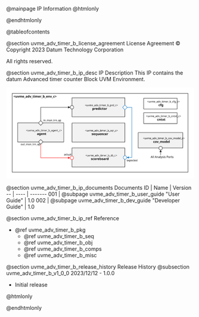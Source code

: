 @mainpage IP Information
@htmlonly
<div class="autonumbering">
@endhtmlonly


@tableofcontents


@section uvme_adv_timer_b_license_agreement License Agreement
© Copyright 2023 Datum Technology Corporation

All rights reserved.


@section uvme_adv_timer_b_ip_desc IP Description
This IP contains the datum Advanced timer counter Block UVM Environment.

![Advanced timer counter Block UVM Environment Block Diagram](env_block_diagram.svg)


@section uvme_adv_timer_b_ip_documents Documents
ID | Name | Version
-- | ---- | -------
001 | @subpage uvme_adv_timer_b_user_guide "User Guide" | 1.0
002 | @subpage uvme_adv_timer_b_dev_guide "Developer Guide" | 1.0


@section uvme_adv_timer_b_ip_ref Reference
 * @ref uvme_adv_timer_b_pkg
   * @ref uvme_adv_timer_b_seq
   * @ref uvme_adv_timer_b_obj
   * @ref uvme_adv_timer_b_comps
   * @ref uvme_adv_timer_b_misc


@section uvme_adv_timer_b_release_history Release History
@subsection uvme_adv_timer_b_v1_0_0 2023/12/12 - 1.0.0
- Initial release


@htmlonly
</div>
@endhtmlonly